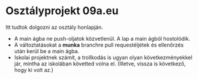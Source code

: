 # Osztályprojekt 09a.eu

Itt tudtok dolgozni az osztály honlapján.

- A main ágba ne push-oljatok közvetlenül. A lap a main ágból hostolódik.
- A változtatásokat a **munka** branchre pull requestéljétek és ellenőrzés után kerül be a main ágba.
- Iskolai projektnek számít, a trollkodás is ugyan olyan következményekkel jár, mintha az iskolában követted volna el. (Illetve, vissza is következő, hogy ki volt az.)
